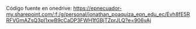 Código fuente en onedrive:
https://epnecuador-my.sharepoint.com/:f:/g/personal/jonathan_poaquiza_epn_edu_ec/Evh8fE5RRFVGmAZsQ3pI1xwB9cCaDP3FWH1fGBjTZprJLQ?e=906vAj
